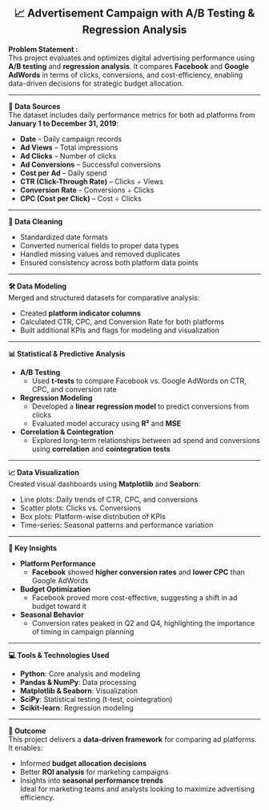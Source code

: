 <div align="center"> 
  
## 📈 Advertisement Campaign with A/B Testing & Regression Analysis
</div>

**Problem Statement :**  
This project evaluates and optimizes digital advertising performance using **A/B testing** and **regression analysis**. It compares **Facebook** and **Google AdWords** in terms of clicks, conversions, and cost-efficiency, enabling data-driven decisions for strategic budget allocation.

---
**📂 Data Sources**  
The dataset includes daily performance metrics for both ad platforms from **January 1 to December 31, 2019**:  
- **Date** – Daily campaign records  
- **Ad Views** – Total impressions  
- **Ad Clicks** – Number of clicks  
- **Ad Conversions** – Successful conversions  
- **Cost per Ad** – Daily spend  
- **CTR (Click-Through Rate)** – Clicks ÷ Views  
- **Conversion Rate** – Conversions ÷ Clicks  
- **CPC (Cost per Click)** – Cost ÷ Clicks  
---
**🧹 Data Cleaning**  
- Standardized date formats  
- Converted numerical fields to proper data types  
- Handled missing values and removed duplicates  
- Ensured consistency across both platform data points
---
**🛠️ Data Modeling**  
Merged and structured datasets for comparative analysis:  
- Created **platform indicator columns**  
- Calculated CTR, CPC, and Conversion Rate for both platforms  
- Built additional KPIs and flags for modeling and visualization
---
**📊 Statistical & Predictive Analysis**  
- **A/B Testing**  
  - Used **t-tests** to compare Facebook vs. Google AdWords on CTR, CPC, and conversion rate  
- **Regression Modeling**  
  - Developed a **linear regression model** to predict conversions from clicks  
  - Evaluated model accuracy using **R²** and **MSE**  
- **Correlation & Cointegration**  
  - Explored long-term relationships between ad spend and conversions using **correlation** and **cointegration tests**
---
**📈 Data Visualization**  
Created visual dashboards using **Matplotlib** and **Seaborn**:  
- Line plots: Daily trends of CTR, CPC, and conversions  
- Scatter plots: Clicks vs. Conversions  
- Box plots: Platform-wise distribution of KPIs  
- Time-series: Seasonal patterns and performance variation
---
**📌 Key Insights**  
- **Platform Performance**  
  - **Facebook** showed **higher conversion rates** and **lower CPC** than Google AdWords  
- **Budget Optimization**  
  - Facebook proved more cost-effective, suggesting a shift in ad budget toward it  
- **Seasonal Behavior**  
  - Conversion rates peaked in Q2 and Q4, highlighting the importance of timing in campaign planning
---
**💻 Tools & Technologies Used**  
- **Python**: Core analysis and modeling  
- **Pandas & NumPy**: Data processing  
- **Matplotlib & Seaborn**: Visualization  
- **SciPy**: Statistical testing (t-test, cointegration)  
- **Scikit-learn**: Regression modeling
---
**📎 Outcome**  
This project delivers a **data-driven framework** for comparing ad platforms. It enables:  
- Informed **budget allocation decisions**  
- Better **ROI analysis** for marketing campaigns  
- Insights into **seasonal performance trends**  
Ideal for marketing teams and analysts looking to maximize advertising efficiency.
